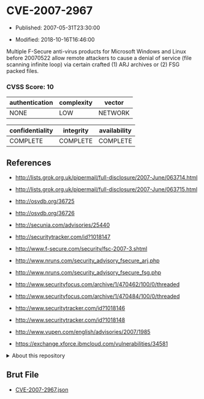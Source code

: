 # CVE-2007-2967

- Published: 2007-05-31T23:30:00

- Modified: 2018-10-16T16:46:00

Multiple F-Secure anti-virus products for Microsoft Windows and Linux before 20070522 allow remote attackers to cause a denial of service (file scanning infinite loop) via certain crafted (1) ARJ archives or (2) FSG packed files.

### CVSS Score: **10**

| authentication | complexity | vector |
| --- | --- | --- |
| NONE | LOW | NETWORK |

| confidentiality | integrity | availability |
| --- | --- | --- |
| COMPLETE | COMPLETE | COMPLETE |

## References

* http://lists.grok.org.uk/pipermail/full-disclosure/2007-June/063714.html

* http://lists.grok.org.uk/pipermail/full-disclosure/2007-June/063715.html

* http://osvdb.org/36725

* http://osvdb.org/36726

* http://secunia.com/advisories/25440

* http://securitytracker.com/id?1018147

* http://www.f-secure.com/security/fsc-2007-3.shtml

* http://www.nruns.com/security_advisory_fsecure_arj.php

* http://www.nruns.com/security_advisory_fsecure_fsg.php

* http://www.securityfocus.com/archive/1/470462/100/0/threaded

* http://www.securityfocus.com/archive/1/470484/100/0/threaded

* http://www.securitytracker.com/id?1018146

* http://www.securitytracker.com/id?1018148

* http://www.vupen.com/english/advisories/2007/1985

* https://exchange.xforce.ibmcloud.com/vulnerabilities/34581

<details>
<summary>About this repository</summary> 

  This repository is part of the project [Live Hack CVE](https://github.com/Live-Hack-CVE). Main website can be found [www.live-hack.org](https://www.live-hack.org) 
  
  Made by [Sn0wAlice](https://github.com/Sn0wAlice) for the people that care about security and need to have a feed of the latest CVEs. Hope you enjoy it, don't forget to star the repo and follow me on [Twitter](https://twitter.com/Sn0wAlice) and [Github](https://github.com/Sn0wAlice). And that is my [personnal website](https://www.alice-snow.me/)

  - [Home Page](https://github.com/Live-Hack-CVE)
  - [Framework](https://github.com/Live-Hack-CVE/cve-framework)
  - [CVE database](https://github.com/Live-Hack-CVE/full_database)
  - [Changelog](https://github.com/Live-Hack-CVE/Changelog)
</details>

## Brut File

* [CVE-2007-2967.json](https://raw.githubusercontent.com/Live-Hack-CVE/full_database/main/cves/2007/CVE-2007-2967.json)

